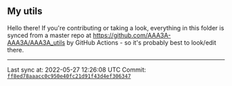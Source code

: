 ## My utils

Hello there! If you're contributing or taking a look, everything in this folder
is synced from a master repo at https://github.com/AAA3A-AAA3A/AAA3A_utils by GitHub Actions -
so it's probably best to look/edit there.

---

Last sync at: 2022-05-27 12:26:08 UTC
Commit: [`ff8ed78aaacc0c950e40fc21d91f43d4ef306347`](https://github.com/AAA3A-AAA3A/AAA3A_utils/commit/ff8ed78aaacc0c950e40fc21d91f43d4ef306347)
